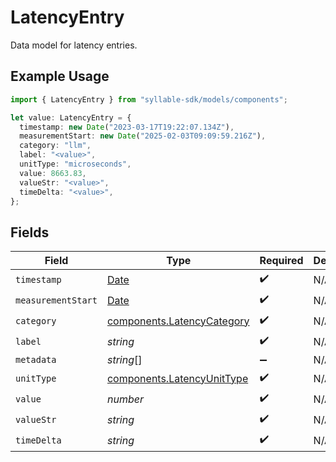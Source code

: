 # LatencyEntry

Data model for latency entries.

## Example Usage

```typescript
import { LatencyEntry } from "syllable-sdk/models/components";

let value: LatencyEntry = {
  timestamp: new Date("2023-03-17T19:22:07.134Z"),
  measurementStart: new Date("2025-02-03T09:09:59.216Z"),
  category: "llm",
  label: "<value>",
  unitType: "microseconds",
  value: 8663.83,
  valueStr: "<value>",
  timeDelta: "<value>",
};
```

## Fields

| Field                                                                                         | Type                                                                                          | Required                                                                                      | Description                                                                                   |
| --------------------------------------------------------------------------------------------- | --------------------------------------------------------------------------------------------- | --------------------------------------------------------------------------------------------- | --------------------------------------------------------------------------------------------- |
| `timestamp`                                                                                   | [Date](https://developer.mozilla.org/en-US/docs/Web/JavaScript/Reference/Global_Objects/Date) | :heavy_check_mark:                                                                            | N/A                                                                                           |
| `measurementStart`                                                                            | [Date](https://developer.mozilla.org/en-US/docs/Web/JavaScript/Reference/Global_Objects/Date) | :heavy_check_mark:                                                                            | N/A                                                                                           |
| `category`                                                                                    | [components.LatencyCategory](../../models/components/latencycategory.md)                      | :heavy_check_mark:                                                                            | N/A                                                                                           |
| `label`                                                                                       | *string*                                                                                      | :heavy_check_mark:                                                                            | N/A                                                                                           |
| `metadata`                                                                                    | *string*[]                                                                                    | :heavy_minus_sign:                                                                            | N/A                                                                                           |
| `unitType`                                                                                    | [components.LatencyUnitType](../../models/components/latencyunittype.md)                      | :heavy_check_mark:                                                                            | N/A                                                                                           |
| `value`                                                                                       | *number*                                                                                      | :heavy_check_mark:                                                                            | N/A                                                                                           |
| `valueStr`                                                                                    | *string*                                                                                      | :heavy_check_mark:                                                                            | N/A                                                                                           |
| `timeDelta`                                                                                   | *string*                                                                                      | :heavy_check_mark:                                                                            | N/A                                                                                           |